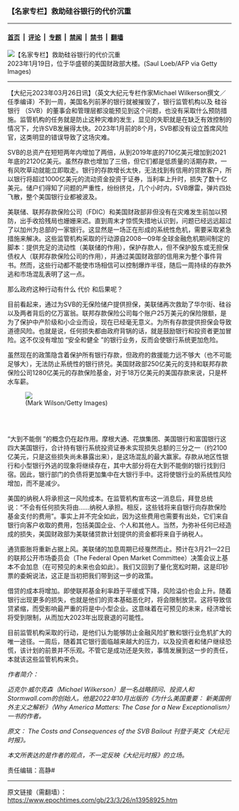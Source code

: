 ### 【名家专栏】救助硅谷银行的代价沉重

---

#### [首页](../../../..?n13958925) &nbsp;|&nbsp; [评论](../../../../../epoch-comment?n13958925) &nbsp;|&nbsp; [专题](../../../../../epoch-special?n13958925) &nbsp;|&nbsp; [禁闻](../../../../../epoch-news?n13958925) &nbsp;|&nbsp; [禁书](../../../../../books?n13958925) &nbsp;|&nbsp; [翻墙](https://github.com/gfw-breaker/nogfw/blob/master/README.md?n13958925)


<div><img alt="【名家专栏】救助硅谷银行的代价沉重" class="attachment-djy_600_400 size-djy_600_400 wp-post-image" src="https://i.epochtimes.com/assets/uploads/2023/03/id13958936-US-Treasury-Department-GettyImages-1246358400-700x420-600x400.jpg"/>
<div class="caption">
 2023年1月19日，位于华盛顿的美国财政部大楼。(Saul Loeb/AFP via Getty Images)
</div></div><hr/><div class="post_content" id="artbody" itemprop="articleBody">
 <!-- article content begin -->
 <p>
  【大纪元2023年03月26日讯】（英文大纪元专栏作家Michael Wilkerson撰文／任季编译）不到一周，美国名列前茅的银行就被摧毁了，银行监管机构以及
  <ok href="https://www.epochtimes.com/gb/tag/%E7%A1%85%E8%B0%B7%E9%93%B6%E8%A1%8C.html">
   硅谷银行
  </ok>
  （SVB）的董事会和管理层都没能预见到这个问题，也没有采取什么预防措施。监管机构的任务就是防止这种灾难的发生，显见的失职就是在缺乏有效控制的情况下，允许SVB发展得太快。2023年1月前的8个月，SVB都没有设立首席风险官，这类明显的错误导致了这场灾难。
 </p>
 <p>
  SVB的总资产在短短两年内增加了两倍，从到2019年底的710亿美元增加到2021年底的2120亿美元。虽然存款也增加了三倍，但它们都是低质量的活期存款，一有风吹草动就能立即取走。银行的存款增长太快，无法找到有信用的贷款客户，所以银行将超过1000亿美元的流动资金投资于证券，当利率上升时，损失了数十亿美元。储户们得知了问题的严重性，纷纷挤兑，几个小时内，SVB爆雷，弹片四处飞散，整个美国银行业都被波及。
 </p>
 <p>
  美联储、联邦存款保险公司（FDIC）和美国财政部非但没有在灾难发生前加以预防，出手收拾残局也姗姗来迟。直到周末才惊慌失措地认识到，问题已经远远超过了以加州为总部的一家银行。这显然是一场正在形成的系统性危机，需要采取紧急措施来解决。这些监管机构采取的行动源自2008—09年全球金融危机期间制定的脚本：提供充足的流动性（美联储的作用），保护存款人，但不保护股东或无担保债权人（联邦存款保险公司的作用），并通过美国财政部的信用来为整个事件背书。然而，这些行动都不能使市场相信可以控制爆炸半径，随后一周持续的存款外逃和市场混乱表明了这一点。
 </p>
 <p>
  那么政府这种行动有什么
  <ok href="https://www.epochtimes.com/gb/tag/%E4%BB%A3%E4%BB%B7.html">
   代价
  </ok>
  和后果呢？
 </p>
 <p>
  目前看起来，通过为SVB的无保险储户提供担保，美联储再次救助了华尔街、硅谷以及两者背后的亿万富翁。联邦存款保险公司每个账户25万美元的保险限额，是为了保护中产阶级和小企业而设，现在已经毫无意义。为所有存款提供担保会导致道德风险。也就是说，任何损失都由政府背锅的话，就是鼓励银行和投资者更加冒险。这不仅没有增加 “安全和健全 ”的银行业务，反而会使银行系统更加危险。
 </p>
 <p>
  虽然现在的政策隐含着保护所有银行存款，但政府的救援能力远不够大（也不可能足够大），无法防止系统性的银行挤兑。美国财政部250亿美元的支持和联邦存款保险公司1280亿美元的存款保险基金，对于18万亿美元的美国存款来说，只是杯水车薪。
 </p>
 <figure class="wp-caption aligncenter" style="width: 599px">
  <ok href=" https://img.theepochtimes.com/assets/uploads/2022/08/25/GettyImages-169117083-600x397.jpg " rel="noreferrer noopener" target="_blank">
   <img class="" src="https://img.theepochtimes.com/assets/uploads/2022/08/25/GettyImages-169117083-600x397.jpg "/>
  </ok>
  <br/><figcaption class="wp-caption-text">
   (Mark Wilson/Getty Images)
  </figcaption><br/>
 </figure><br/>
 <p>
  “大到不能倒 ”的概念仍在起作用。摩根大通、花旗集团、美国银行和富国银行这四大美国银行，合计持有银行系统投资证券未实现损失总额的三分之一（约2100亿美元，只是这些损失尚未暴露出来），是这场混乱的最大赢家。存款从地区性银行和小型银行外逃的现象将继续存在，其中大部分将在大到不能倒的银行找到归宿。因此，银行部门的负债将更加集中在大银行手中。这将使银行业的系统性风险增加，而不是减少。
 </p>
 <p>
  美国的纳税人将承担这一风险成本。在监管机构宣布这一消息后，拜登总统说：“不会有任何损失将由……纳税人承担。相反，这些钱将来自银行向存款保险基金支付的费用”。事实上并不完全如此，因为这些费用也需要有出处，它们来自银行向客户收取的费用，包括美国企业、个人和其他人。当然，为弥补任何已经造成的损失，美国财政部为美联储贷款计划提供的资金都将来自于纳税人。
 </p>
 <p>
  通货膨胀将重新占据上风。美联储的加息周期已经戛然而止。预计在3月21—22日的联邦公开市场委员会（The Federal Open Market Committee）决策会议上基本不会加息（在可预见的未来也会如此）。我们又回到了量化宽松时期，这是印钞票的委婉说法，这正是当初把我们带到这一步的政策。
 </p>
 <p>
  借贷的成本将增加。即使联邦基金利率趋于平缓或下降，风险溢价也会上升。随着银行出现更多的损失，也就是他们的资本基础恶化时，将会限制放贷。这将导致信贷紧缩，而受影响最严重的将是中小型企业。这意味着在可预见的未来，经济增长将受到限制，从而加大2023年出现衰退的可能性。
 </p>
 <p>
  目前监管机构采取的行动，是他们认为能够防止金融风险扩散和银行业危机扩大的唯一途径。一周后，随着其它银行面临越来越大的压力，以及投资者和储户继续恐慌，该计划的前景并不乐观。不管它是成功还是失败，事情发展到这一步的责任，本就该这些监管机构来负。
 </p>
 <p>
  <em>
   作者简介：
  </em>
 </p>
 <p>
  <em>
   迈克尔·威尔克森（Michael Wilkerson）是一名战略顾问、投资人和Stormwall.com的创始人。他是2022年10月出版的《为什么美国重要： 新美国例外主义之解析》（Why America Matters: The Case for a New Exceptionalism）一书的作者。
  </em>
 </p>
 <p>
  <em>
   原文：
   <ok href="https://www.theepochtimes.com/the-costs-and-consequences-of-the-svb-bailout_5135028.html">
    The Costs and Consequences of the SVB Bailout
   </ok>
   刊登于英文《大纪元时报》。
  </em>
 </p>
 <p>
  <em>
   本文所表达的是作者的观点，不一定反映《大纪元时报》的立场。
  </em>
 </p>
 <p>
  责任编辑：高静#
 </p>
 <!-- article content end -->
 <div id="below_article_ad">
 </div>
</div>


---

原文链接（需翻墙）：https://www.epochtimes.com/gb/23/3/26/n13958925.htm